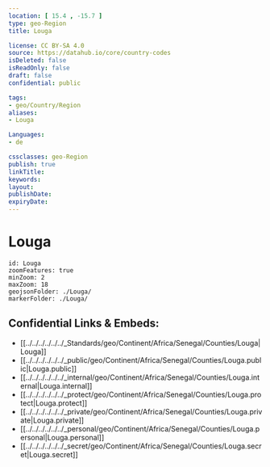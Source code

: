 ```yaml
---
location: [ 15.4 , -15.7 ] 
type: geo-Region
title: Louga

license: CC BY-SA 4.0
source: https://datahub.io/core/country-codes
isDeleted: false
isReadOnly: false
draft: false
confidential: public

tags:
- geo/Country/Region
aliases:
- Louga

Languages:
- de

cssclasses: geo-Region
publish: true
linkTitle: 
keywords: 
layout: 
publishDate: 
expiryDate: 
---
```


# Louga

```leaflet
id: Louga
zoomFeatures: true 
minZoom: 2 
maxZoom: 18
geojsonFolder: ./Louga/
markerFolder: ./Louga/
```


## Confidential Links & Embeds: 
- [[../../../../../../_Standards/geo/Continent/Africa/Senegal/Counties/Louga|Louga]] 
- [[../../../../../../_public/geo/Continent/Africa/Senegal/Counties/Louga.public|Louga.public]] 
- [[../../../../../../_internal/geo/Continent/Africa/Senegal/Counties/Louga.internal|Louga.internal]] 
- [[../../../../../../_protect/geo/Continent/Africa/Senegal/Counties/Louga.protect|Louga.protect]] 
- [[../../../../../../_private/geo/Continent/Africa/Senegal/Counties/Louga.private|Louga.private]] 
- [[../../../../../../_personal/geo/Continent/Africa/Senegal/Counties/Louga.personal|Louga.personal]] 
- [[../../../../../../_secret/geo/Continent/Africa/Senegal/Counties/Louga.secret|Louga.secret]] 

